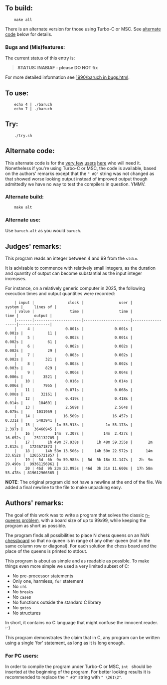 ## To build:

``` <!---sh-->
    make all
```

There is an alternate version for those using Turbo-C or MSC. See [alternate
code](#alternate-code) below for details.


### Bugs and (Mis)features:

The current status of this entry is:

> **STATUS: INABIAF - please DO NOT fix**

For more detailed information see [1990/baruch in bugs.html](../../bugs.html#1990_baruch).


## To use:

``` <!---sh-->
    echo 4 | ./baruch
    echo 7 | ./baruch
```


## Try:

``` <!---sh-->
    ./try.sh
```


## Alternate code:

This alternate code is for the [very few](https://en.wikipedia.org/wiki/0)
[users](https://en.wikipedia.org/wiki/Microsoft_Windows)
[here](https://www.ioccc.org) who will need it. Nonetheless if you're using
Turbo-C or MSC, the code is available, based on the authors' remarks except that
the `" #Q"` string was not changed as that showed worse looking output instead
of improved output though admittedly we have no way to test the compilers in
question. YMMV.


### Alternate build:

``` <!---sh-->
    make alt
```


### Alternate use:

Use `baruch.alt` as you would `baruch`.


## Judges' remarks:

This program reads an integer between 4 and 99 from the `stdin`.

It is advisable to commence with relatively small integers, as the
duration and quantity of output can become substantial as the input
integer increases.

For instance, on a relatively generic computer in 2025, the following
execution times and output quantities were recorded:

```
    | input |               clock |                user |           system |     lines of |
    | value |                time |                time |             time |       output |
    |-------|---------------------|---------------------|------------------|--------------|
    |     4 |              0.001s |              0.001s |           0.001s |           11 |
    |     5 |              0.002s |              0.001s |           0.002s |           61 |
    |     6 |              0.002s |              0.002s |           0.002s |           29 |
    |     7 |              0.003s |              0.002s |           0.002s |          321 |
    |     8 |              0.003s |              0.002s |           0.003s |          829 |
    |     9 |              0.006s |              0.004s |           0.006s |         3521 |
    |    10 |              0.016s |              0.014s |           0.006s |         7965 |
    |    11 |              0.071s |              0.068s |           0.008s |        32161 |
    |    12 |              0.419s |              0.418s |           0.014s |       184601 |
    |    13 |              2.589s |              2.564s |           0.075s |      1031969 |
    |    14 |             16.509s |             16.457s |           0.331s |      5483941 |
    |    15 |          1m 55.913s |          1m 55.173s |           2.397s |     36466945 |
    |    16 |         14m  7.307s |         14m  2.427s |          16.652s |    251132705 |
    |    17 |      1h 49m 37.938s |      1h 48m 59.355s |       2m  2.812s |   1724671873 |
    |    18 |     14h 58m 13.506s |     14h 50m 22.572s |      14m 33.652s |  12655721857 |
    |    19 |  5d  6h  9m 59.983s |  5d  5h 18m 31.147s |   2h  9m 29.490s |  99361156961 |
    |    20 | 46d  9h 23m 23.095s | 46d  3h 31m 11.600s |  17h 58m 55.478s | 819612966565 |
```

**NOTE**: The original program did not have a newline at the end of the file.  We
added a final newline to the file to make unpacking easy.


## Authors' remarks:

The goal of this work was to write a program that solves the classic [n-queens
problem](https://en.wikipedia.org/wiki/Eight_queens_puzzle), with a board size
of up to 99x99, while keeping the program as short as possible.

The program finds all possibilities to place N chess queens on an NxN
[chessboard](https://en.wikipedia.org/wiki/Chessboard) so that no queen is in
range of any other queen (not in the same column row or diagonal).  For each
solution the chess board and the place of the queens is printed to stdout.

This program is about as simple and as readable as possible.  To make things
even more simple we used a very limited subset of C:

- No pre-processor statements
- Only one, harmless, `for` statement
- No `if`s
- No `break`s
- No `case`s
- No functions outside the standard C library
- No `goto`s
- No structures

In short, it contains no C language that might confuse the innocent reader. :-)

This program demonstrates the claim that in C, any program can be written using
a single 'for' statement, as long as it is long enough.

### For PC users:

In order to compile the program under Turbo-C or MSC,  `int ` should be inserted
at the beginning of the program.  For better looking results it is recommended
to replace the `" #Q"` string with `" \261\2"`.


<!--

    Copyright © 1984-2025 by Landon Curt Noll. All Rights Reserved.

    You are free to share and adapt this file under the terms of this license:

        Creative Commons Attribution-ShareAlike 4.0 International (CC BY-SA 4.0)

    For more information, see:

        https://creativecommons.org/licenses/by-sa/4.0/

-->
